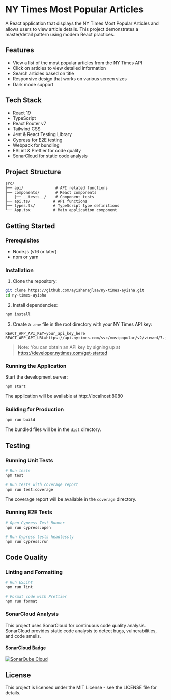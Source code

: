 # NY Times Most Popular Articles

A React application that displays the NY Times Most Popular Articles and allows users to view article details. This project demonstrates a master/detail pattern using modern React practices.

## Features

- View a list of the most popular articles from the NY Times API
- Click on articles to view detailed information
- Search articles based on title
- Responsive design that works on various screen sizes
- Dark mode support

## Tech Stack

- React 19
- TypeScript
- React Router v7
- Tailwind CSS
- Jest & React Testing Library
- Cypress for E2E testing
- Webpack for bundling
- ESLint & Prettier for code quality
- SonarCloud for static code analysis

## Project Structure

```
src/
├── api/              # API related functions
├── components/       # React components
│   ├── __tests__/    # Component tests
├── api.ts/          # API functions
├── types.ts/        # TypeScript type definitions
└── App.tsx          # Main application component
```

## Getting Started

### Prerequisites

- Node.js (v16 or later)
- npm or yarn

### Installation

1. Clone the repository:
```bash
git clone https://github.com/ayishanajlaa/ny-times-ayisha.git
cd ny-times-ayisha
```

2. Install dependencies:
```bash
npm install
```

3. Create a `.env` file in the root directory with your NY Times API key:
```
REACT_APP_API_KEY=your_api_key_here
REACT_APP_API_URL=https://api.nytimes.com/svc/mostpopular/v2/viewed/7.json?
```

> Note: You can obtain an API key by signing up at https://developer.nytimes.com/get-started

### Running the Application

Start the development server:
```bash
npm start
```

The application will be available at http://localhost:8080

### Building for Production

```bash
npm run build
```

The bundled files will be in the `dist` directory.

## Testing

### Running Unit Tests

```bash
# Run tests
npm test

# Run tests with coverage report
npm run test:coverage
```

The coverage report will be available in the `coverage` directory.

### Running E2E Tests

```bash
# Open Cypress Test Runner
npm run cypress:open

# Run Cypress tests headlessly
npm run cypress:run
```

## Code Quality

### Linting and Formatting

```bash
# Run ESLint
npm run lint

# Format code with Prettier
npm run format
```

### SonarCloud Analysis

This project uses SonarCloud for continuous code quality analysis. SonarCloud provides static code analysis to detect bugs, vulnerabilities, and code smells.

#### SonarCloud Badge

[![SonarQube Cloud](https://sonarcloud.io/images/project_badges/sonarcloud-light.svg)](https://sonarcloud.io/summary/new_code?id=ny-times-most-popular-articles)


## License

This project is licensed under the MIT License - see the LICENSE file for details.
